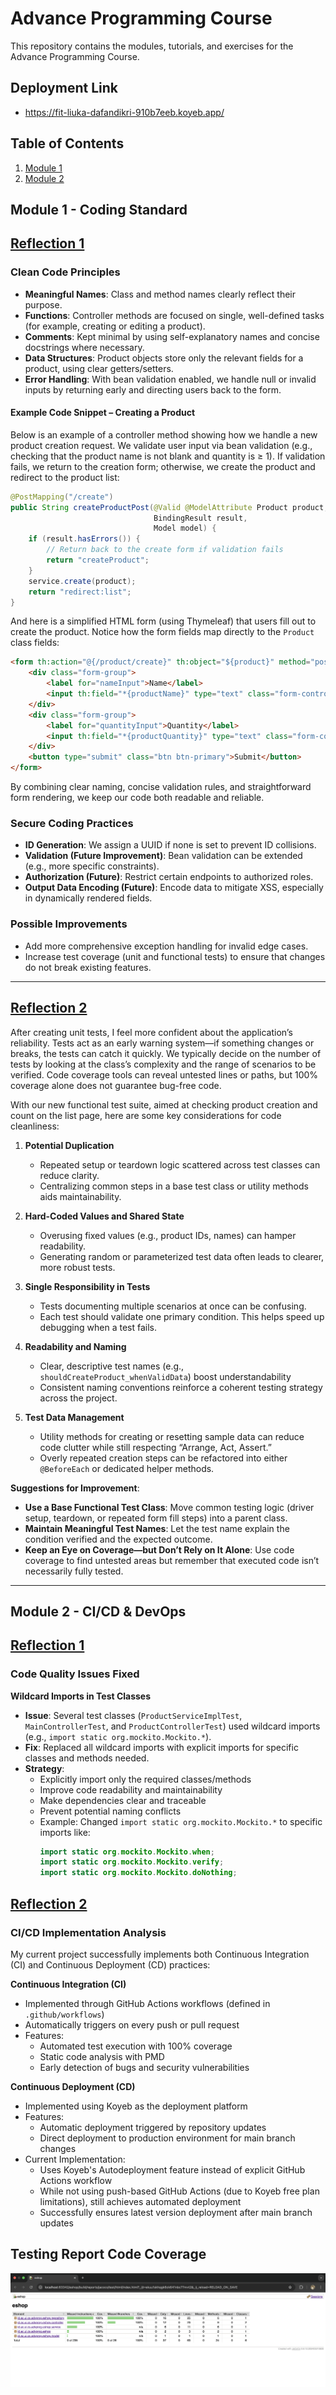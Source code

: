 # Advance Programming Course
This repository contains the modules, tutorials, and exercises for the Advance Programming Course.

## Deployment Link
* https://fit-liuka-dafandikri-910b7eeb.koyeb.app/

## Table of Contents
1. [Module 1](#module-1)
2. [Module 2](#module-2)

## Module 1 - Coding Standard <a id="module-1"></a>

## <ins> Reflection 1 </ins>

### Clean Code Principles
- **Meaningful Names**: Class and method names clearly reflect their purpose.
- **Functions**: Controller methods are focused on single, well-defined tasks (for example, creating or editing a product).
- **Comments**: Kept minimal by using self-explanatory names and concise docstrings where necessary.
- **Data Structures**: Product objects store only the relevant fields for a product, using clear getters/setters.
- **Error Handling**: With bean validation enabled, we handle null or invalid inputs by returning early and directing users back to the form.

#### Example Code Snippet – Creating a Product
Below is an example of a controller method showing how we handle a new product creation request. We validate user input via bean validation (e.g., checking that the product name is not blank and quantity is ≥ 1). If validation fails, we return to the creation form; otherwise, we create the product and redirect to the product list:

```java
@PostMapping("/create")
public String createProductPost(@Valid @ModelAttribute Product product,
                                BindingResult result,
                                Model model) {
    if (result.hasErrors()) {
        // Return back to the create form if validation fails
        return "createProduct";
    }
    service.create(product);
    return "redirect:list";
}
```

And here is a simplified HTML form (using Thymeleaf) that users fill out to create the product. Notice how the form fields map directly to the `Product` class fields:

```html
<form th:action="@{/product/create}" th:object="${product}" method="post">
    <div class="form-group">
        <label for="nameInput">Name</label>
        <input th:field="*{productName}" type="text" class="form-control mb-4 col-4" id="nameInput">
    </div>
    <div class="form-group">
        <label for="quantityInput">Quantity</label>
        <input th:field="*{productQuantity}" type="text" class="form-control mb-4 col-4" id="quantityInput">
    </div>
    <button type="submit" class="btn btn-primary">Submit</button>
</form>
```

By combining clear naming, concise validation rules, and straightforward form rendering, we keep our code both readable and reliable.

### Secure Coding Practices
- **ID Generation**: We assign a UUID if none is set to prevent ID collisions.
- **Validation (Future Improvement)**: Bean validation can be extended (e.g., more specific constraints).
- **Authorization (Future)**: Restrict certain endpoints to authorized roles.
- **Output Data Encoding (Future)**: Encode data to mitigate XSS, especially in dynamically rendered fields.

### Possible Improvements
- Add more comprehensive exception handling for invalid edge cases.
- Increase test coverage (unit and functional tests) to ensure that changes do not break existing features.

---

## <ins> Reflection 2 </ins>

After creating unit tests, I feel more confident about the application’s reliability. Tests act as an early warning system—if something changes or breaks, the tests can catch it quickly. We typically decide on the number of tests by looking at the class’s complexity and the range of scenarios to be verified. Code coverage tools can reveal untested lines or paths, but 100% coverage alone does not guarantee bug-free code.

With our new functional test suite, aimed at checking product creation and count on the list page, here are some key considerations for code cleanliness:

1. **Potential Duplication**
   - Repeated setup or teardown logic scattered across test classes can reduce clarity.
   - Centralizing common steps in a base test class or utility methods aids maintainability.

2. **Hard-Coded Values and Shared State**
   - Overusing fixed values (e.g., product IDs, names) can hamper readability.
   - Generating random or parameterized test data often leads to clearer, more robust tests.

3. **Single Responsibility in Tests**
   - Tests documenting multiple scenarios at once can be confusing.
   - Each test should validate one primary condition. This helps speed up debugging when a test fails.

4. **Readability and Naming**
   - Clear, descriptive test names (e.g., `shouldCreateProduct_whenValidData`) boost understandability
   - Consistent naming conventions reinforce a coherent testing strategy across the project.

5. **Test Data Management**
   - Utility methods for creating or resetting sample data can reduce code clutter while still respecting “Arrange, Act, Assert.”
   - Overly repeated creation steps can be refactored into either `@BeforeEach` or dedicated helper methods.

**Suggestions for Improvement**:
- **Use a Base Functional Test Class**: Move common testing logic (driver setup, teardown, or repeated form fill steps) into a parent class.
- **Maintain Meaningful Test Names**: Let the test name explain the condition verified and the expected outcome.
- **Keep an Eye on Coverage—but Don’t Rely on It Alone**: Use code coverage to find untested areas but remember that executed code isn’t necessarily fully tested.

---

## Module 2 - CI/CD & DevOps <a id="module-2"></a>

## <ins> Reflection 1 </ins>

### Code Quality Issues Fixed

**Wildcard Imports in Test Classes**
   * **Issue**: Several test classes (`ProductServiceImplTest`, `MainControllerTest`, and `ProductControllerTest`) used wildcard imports (e.g., `import static org.mockito.Mockito.*`).
   * **Fix**: Replaced all wildcard imports with explicit imports for specific classes and methods needed.
   * **Strategy**: 
     - Explicitly import only the required classes/methods
     - Improve code readability and maintainability
     - Make dependencies clear and traceable
     - Prevent potential naming conflicts
     - Example: Changed `import static org.mockito.Mockito.*` to specific imports like:
       ```java
       import static org.mockito.Mockito.when;
       import static org.mockito.Mockito.verify;
       import static org.mockito.Mockito.doNothing;
       ```

## <ins> Reflection 2 </ins>

### CI/CD Implementation Analysis

My current project successfully implements both Continuous Integration (CI) and Continuous Deployment (CD) practices:

**Continuous Integration (CI)**
- Implemented through GitHub Actions workflows (defined in `.github/workflows`)
- Automatically triggers on every push or pull request
- Features:
  - Automated test execution with 100% coverage
  - Static code analysis with PMD
  - Early detection of bugs and security vulnerabilities

**Continuous Deployment (CD)**
- Implemented using Koyeb as the deployment platform
- Features:
  - Automatic deployment triggered by repository updates
  - Direct deployment to production environment for main branch changes
- Current Implementation:
  - Uses Koyeb's Autodeployment feature instead of explicit GitHub Actions workflow
  - While not using push-based GitHub Actions (due to Koyeb free plan limitations), still achieves automated deployment
  - Successfully ensures latest version deployment after main branch updates

## Testing Report Code Coverage

![Code Coverage](<resource/CodeCoverage.png>)

